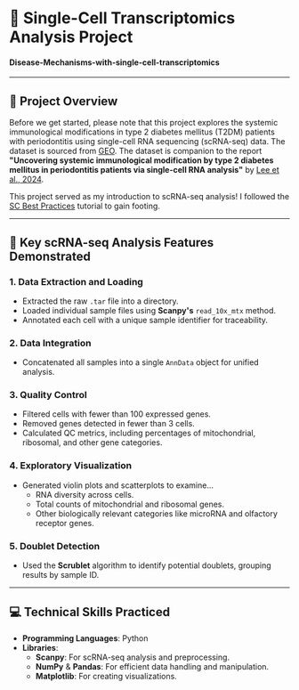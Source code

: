 # 🧬 Single-Cell Transcriptomics Analysis Project
#### Disease-Mechanisms-with-single-cell-transcriptomics
---

## 📖 **Project Overview**

Before we get started, please note that this project explores the systemic immunological modifications in type 2 diabetes mellitus (T2DM) patients with periodontitis using single-cell RNA sequencing (scRNA-seq) data. The dataset is sourced from [GEO](https://www.ncbi.nlm.nih.gov/geo/query/acc.cgi?acc=GSE244515). The dataset is companion to the report **"Uncovering systemic immunological modification by type 2 diabetes mellitus in periodontitis patients via single-cell RNA analysis"** by [Lee et al., 2024](https://pubmed.ncbi.nlm.nih.gov/38082425/).

This project served as my introduction to scRNA-seq analysis! I followed the [SC Best Practices](https://www.sc-best-practices.org/introduction/analysis_tools.html) tutorial to gain footing.

---

## 🧪 Key scRNA-seq Analysis Features Demonstrated

### **1. Data Extraction and Loading**
- Extracted the raw `.tar` file into a directory.
- Loaded individual sample files using **Scanpy's** `read_10x_mtx` method.
- Annotated each cell with a unique sample identifier for traceability.

### **2. Data Integration**
- Concatenated all samples into a single `AnnData` object for unified analysis.

### **3. Quality Control**
- Filtered cells with fewer than 100 expressed genes.
- Removed genes detected in fewer than 3 cells.
- Calculated QC metrics, including percentages of mitochondrial, ribosomal, and other gene categories.

### **4. Exploratory Visualization**
- Generated violin plots and scatterplots to examine...
  - RNA diversity across cells.
  - Total counts of mitochondrial and ribosomal genes.
  - Other biologically relevant categories like microRNA and olfactory receptor genes.

### **5. Doublet Detection**
- Used the **Scrublet** algorithm to identify potential doublets, grouping results by sample ID.


---


## 💻 **Technical Skills Practiced**

- **Programming Languages**: Python
- **Libraries**: 
  - **Scanpy**: For scRNA-seq analysis and preprocessing.
  - **NumPy** & **Pandas**: For efficient data handling and manipulation.
  - **Matplotlib**: For creating visualizations.

